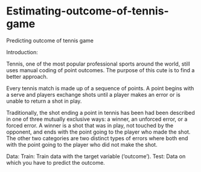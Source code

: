 # Estimating-outcome-of-tennis-game
Predicting outcome of tennis game

Introduction:

Tennis, one of the most popular professional sports around the world, still uses manual coding of point outcomes. The purpose of this cute is to find a better approach.

Every tennis match is made up of a sequence of points. A point begins with a serve and players exchange shots until a player makes an error or is unable to return a shot in play.

Traditionally, the shot ending a point in tennis has been had been described in one of three mutually exclusive ways: a winner, an unforced error, or a forced error. A winner is a shot that was in play, not touched by the opponent, and ends with the point going to the player who made the shot. The other two categories are two distinct types of errors where both end with the point going to the player who did not make the shot.

Data:
Train: Train data with the target variable (‘outcome’).
Test: Data on which you have to predict the outcome.
